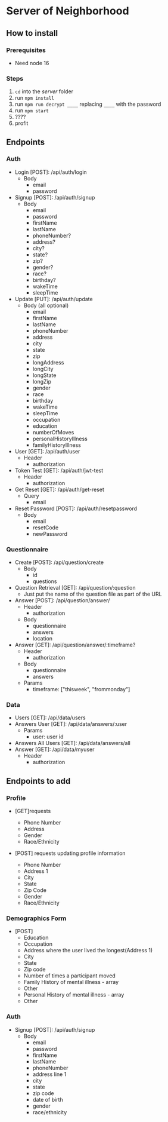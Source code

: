 # Server of Neighborhood

## How to install

### Prerequisites
- Need node 16

### Steps
1. `cd` into the *server* folder
2. run `npm install`
3. run `npm run decrypt ____` replacing `____` with the password
5. run `npm start`
6. ????
7. profit

## Endpoints

### Auth
- Login [POST]: /api/auth/login
    - Body
        - email
        - password
- Signup [POST]: /api/auth/signup
    - Body
        - email
        - password
        - firstName
        - lastName
        - phoneNumber?
        - address?
        - city?
        - state?
        - zip?
        - gender?
        - race?
        - birthday?
        - wakeTime
        - sleepTime
- Update [PUT]: /api/auth/update
    - Body (all optional)
        - email
        - firstName
        - lastName
        - phoneNumber
        - address
        - city
        - state
        - zip
        - longAddress
        - longCity
        - longState
        - longZip
        - gender
        - race
        - birthday
        - wakeTime
        - sleepTime
        - occupation
        - education
        - numberOfMoves
        - personalHistoryIllness
        - familyHistoryIllness
- User [GET]: /api/auth/user
    - Header
        - authorization
- Token Test [GET]: /api/auth/jwt-test
    - Header
        - authorization
- Get Reset [GET]: /api/auth/get-reset
    - Query
        - email
- Reset Password [POST]: /api/auth/resetpassword
    - Body
        - email
        - resetCode
        - newPassword

### Questionnaire
- Create [POST]: /api/question/create
    - Body
        - id
        - questions
- Question Retrieval [GET]: /api/question/:question
    - Just put the name of the question file as part of the URL
- Answer [POST]: /api/question/answer/
    - Header
        - authorization
    - Body
        - questionnaire
        - answers
        - location
- Answer [GET]: /api/question/answer/:timeframe?
    - Header
        - authorization
    - Body
        - questionnaire
        - answers
    - Params
        - timeframe: ["thisweek", "frommonday"]


### Data
- Users [GET]: /api/data/users
- Answers User [GET]: /api/data/answers/:user
    - Params
        - user: user id
- Answers All Users [GET]: /api/data/answers/all
- Answer [GET]: /api/data/myuser
    - Header
        - authorization

## Endpoints to add

### Profile

- [GET]requests
  - Phone Number
  - Address
  - Gender
  - Race/Ethnicity

- [POST] requests updating profile information
   - Phone Number
   - Address 1
   - City
   - State
   - Zip Code
   - Gender 
   - Race/Ethnicity

### Demographics Form

- [POST] 
  - Education
  - Occupation
  - Address where the user lived the longest(Address 1)
  - City
  - State
  - Zip code 
  - Number of times a participant moved
  - Family History of mental illness - array
  - Other
  - Personal History of mental illness - array
  - Other
### Auth
- Signup [POST]: /api/auth/signup
    - Body
        - email
        - password
        - firstName
        - lastName
        - phoneNumber
        - address line 1
        - city
        - state
        - zip code
        - date of birth
        - gender
        - race/ethnicity